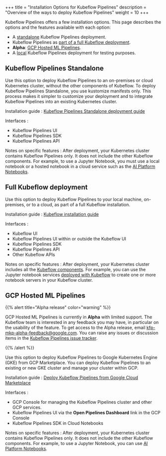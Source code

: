 +++
title = "Installation Options for Kubeflow Pipelines"
description = "Overview of the ways to deploy Kubeflow Pipelines"
weight = 10
+++

Kubeflow Pipelines offers a few installation options.
This page describes the options and the features available
with each option:

* A [standalone](#standalone) Kubeflow Pipelines deployment.
* Kubeflow Pipelines as [part of a full Kubeflow deployment](#full-kubeflow).
* **Alpha**: [GCP Hosted ML Pipelines](#marketplace).
* A [local](#localcluster) Kubeflow Pipelines deployment for testing purposes.

<a id="standalone"></a>
## Kubeflow Pipelines Standalone

Use this option to deploy Kubeflow Pipelines to an on-premises or cloud
Kubernetes cluster, without the other components of Kubeflow.
To deploy Kubeflow Pipelines Standalone, you use kustomize manifests only.
This process makes it simpler to customize your deployment and to integrate
Kubeflow Pipelines into an existing Kubernetes cluster.

Installation guide
: [Kubeflow Pipelines Standalone deployment 
  guide](/docs/pipelines/installation/standalone-deployment/)

Interfaces
: 
  * Kubeflow Pipelines UI
  * Kubeflow Pipelines SDK
  * Kubeflow Pipelines API


Notes on specific features
: After deployment, your Kubernetes cluster contains Kubeflow Pipelines only. 
  It does not include the other Kubeflow components. 
  For example, to use a Jupyter Notebook, you must use a local notebook or a 
  hosted notebook in a cloud service such as the [AI Platform 
  Notebooks](https://cloud.google.com/ai-platform/notebooks/docs/).

<a id="full-kubeflow"></a>
## Full Kubeflow deployment

Use this option to deploy Kubeflow Pipelines to your local machine, on-premises, 
or to a cloud, as part of a full Kubeflow installation.

Installation guide
: [Kubeflow installation guide](/docs/started/getting-started/)

Interfaces
:
  * Kubeflow UI
  * Kubeflow Pipelines UI within or outside the Kubeflow UI
  * Kubeflow Pipelines SDK
  * Kubeflow Pipelines API
  * Other Kubeflow APIs

Notes on specific features
: After deployment, your Kubernetes cluster includes all the 
  [Kubeflow components](/docs/components/).
  For example, you can use the Jupyter notebook services 
  [deployed with Kubeflow](/docs/notebooks/) to create one or more notebook 
  servers in your Kubeflow cluster.

<a id="marketplace"></a>
## GCP Hosted ML Pipelines

{{% alert title="Alpha release" color="warning" %}}
<p>GCP Hosted ML Pipelines is currently in <b>Alpha</b> with 
  limited support. The Kubeflow team is interested in any feedback you may have,
  in particular on the usability of the feature. To get access to the Alpha
  release, email 
  <a href="mailto:kfp-mkp-alpha-feedback@google.com">kfp-mkp-alpha-feedback@google.com</a>.
  You can raise any issues or discussion items in the
  <a href="https://github.com/kubeflow/pipelines/issues">Kubeflow Pipelines 
  issue tracker</a>.</p>
{{% /alert %}}

Use this option to deploy Kubeflow Pipelines to Google Kubernetes Engine (GKE)
from GCP Marketplace. You can deploy Kubeflow Pipelines to an existing or new 
GKE cluster and manage your cluster within GCP.

Installation guide
: [Deploy Kubeflow Pipelines from Google Cloud
  Marketplace](https://github.com/kubeflow/pipelines/blob/master/manifests/gcp_marketplace/guide.md)

Interfaces
: 
  * GCP Console for managing the Kubeflow Pipelines cluster and other GCP 
    services.
  * Kubeflow Pipelines UI via the **Open Pipelines Dashboard** link in the 
    GCP Console
  * Kubeflow Pipelines SDK in Cloud Notebooks


Notes on specific features
: After deployment, your Kubernetes cluster contains Kubeflow Pipelines only. 
  It does not include the other Kubeflow components. 
  For example, to use a Jupyter Notebook, you can use [AI Platform 
  Notebooks](https://cloud.google.com/ai-platform/notebooks/docs/).
